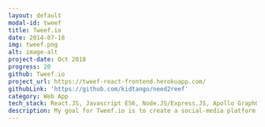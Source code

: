 ```yaml
---
layout: default
modal-id: tweef
title: Tweef.io
date: 2014-07-18
img: tweef.png
alt: image-alt
project-date: Oct 2018
progress: 20
github: Tweef.io
project_url: https://tweef-react-frontend.herokuapp.com/
githubLink: 'https://github.com/kidtango/need2reef'
category: Web App
tech_stack: React.JS, Javascript ES6, Node.JS/Express.JS, Apollo GraphQL Server & Client, Gestalt CSS, PostgreSQL, Context API
description: My goal for Tweef.io is to create a social-media platform for the reef keeping community. Tweef provides a mean for vendors and hobbyists to share their love for marine animals. <br><br>In addition to sharing info, Tweef provides a marketplace for the members to sell corals and equipment. Most importantly, my vision is to provide a platform for hobbyists to share the beauty of their tanks, and their love for the hobby.<br><br> The dream feature that I would like to implement in the near future is to link live videos of all the tanks. In this way, members can view reef tanks from around the world as they go through their light cycles. <br><br> This project solidifies my understanding of GraphQL and how it works with frameworks such as Node.JS, React.JS, and other support libararies. I was able to create a GraphQL API that handles complex data relationships that allow for users to be authenticated, perform CRUD functions such as creating, & deleting comments, and much more. <br><br> On the client side, GraphQL allows for very precise querying of data, which eases the complexity of creating UI functionalies. A good case for GraphQL is the implimentation of cursor based pagination. I was able to quickly query for the first set of data, while queuing up the next set without too much complexity as far as the coding is concerned. The concept is straight forward, and all the info needed is clearly explained on <a href="https://www.apollographql.com/">GraphQL Apollo's</a> site.<br><br>One of the biggest challenges that I'm facing at the moment with this project is to gain more info on market interest. How should I design the main entry point for the app? Should it behave more like Instagram or Facebook? <br><br> On the technical side, the challenge is to complete the prototype of the app and have it hosted securely. Another challenge is to create a mobile version. Should I use Flutter, React Native, or other mobile frameworks? Overall, I'm very happy with the lessions learned and the technical knowledge acquired. I've deepened my understanding of how data is queried from the frontend to backend, user authentication using JWT token, handling sessions, and etc.
---
```


